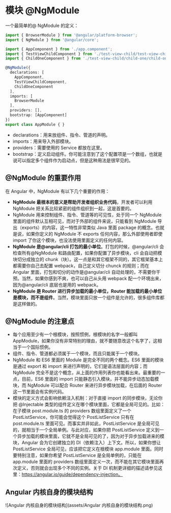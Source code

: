 # 模块 @NgModule

一个最简单的@ NgModule 的定义：

```typescript
import { BrowserModule } from '@angular/platform-browser';
import { NgModule } from '@angular/core';

import { AppComponent } from './app.component';
import { TestViewChildComponent } from './test-view-child/test-view-child.component';
import { ChildOneComponent } from './test-view-child/child-one/child-one.component';

@NgModule({
  declarations: [
    AppComponent,
    TestViewChildComponent,
    ChildOneComponent
  ],
  imports: [
    BrowserModule
  ],
  providers: [],
  bootstrap: [AppComponent]
})
export class AppModule { }
```

- declarations：用来放组件、指令、管道的声明。
- imports：用来导入外部模块。
- providers：需要使用的 Service 都放在这里。
- bootstrap：定义启动组件。你可能注意到了这个配置项是一个数组，也就是说可以指定多个组件作为启动点，但是这种用法是很罕见的。

## @NgModule 的重要作用

在 Angular 中，NgModule 有以下几个重要的作用：

- **NgModule 最根本的意义是帮助开发者组织业务代码**，开发者可以利用 NgModule 把关系比较紧密的组件组织到一起，这是首要的。
- NgModule 用来控制组件、指令、管道等的可见性，处于同一个 NgModule 里面的组件默认互相可见，而对于外部的组件来说，只能看到 NgModule 导出（exports）的内容，这一特性非常类似 Java 里面 package 的概念。也就是说，如果你定义的 NgModule 不 exports 任何内容，那么外部使用者即使 import 了你这个模块，也没法使用里面定义的任何内容。
- **NgModule 是@angular/cli 打包的最小单位**。打包的时候，@angular/cli 会检查所有@NgModule 和路由配置，如果你配置了异步模块，cli 会自动把模块切分成独立的 chunk（块）。这一点是和其它框架不同的，其它框架基本上都需要你自己去配置 webpack，自己定义切分 chunck 的规则；而在 Angular 里面，打包和切分的动作是@angular/cli 自动处理的，不需要你干预。当然，如果你感到不爽，也可以自己从头用 webpack 配一个环境出来，因为@angular/cli 底层也是用的 webpack。
- **NgModule 是 Router 进行异步加载的最小单位，Router 能加载的最小单位是模块，而不是组件**。当然，模块里面只放一个组件是允许的，很多组件库都是这样做的。

## @NgModule 的注意点

- 每个应用至少有一个根模块，按照惯例，根模块的名字一般都叫 AppModule，如果你没有非常特别的理由，就不要随意改这个名字了，这相当于一个国际惯例。
- 组件、指令、管道都必须属于一个模块，而且只能属于一个模块。
- NgModule 和 ES6 里面的 Module 是完全不同的两个概念。ES6 里面的模块是通过 export 和 import 来进行声明的，它们是语法层面的内容；而 NgModule 完全不是这个概念，从上面的作用列表你也能看出来。最重要的一点，目前，ES6 里面的 import 只能静态引入模块，并不能异步动态加载模块，而 NgModule 可以配合 Router 来进行异步模块加载，在后面的 Router 这一节里面会有实例代码。
- 模块的定义方式会影响依赖注入机制：对于直接 import 的同步模块，无论你把 @Injectable 类型的组件定义在哪个模块里面，它都是全局可见的。比如：在子模块 post.module.ts 的 providers 数组里面定义了一个 PostListService，你可能会觉得这个 PostListService 只有在 post.module.ts 里面可见。而事实并非如此，PostListService 是全局可见的，就相当于一个全局单例。与此对应，如果你把 PostListService 定义到一个异步加载的模块里面，它就不是全局可见的了，因为对于异步加载进来的模块，Angular 会为它创建独立的 DI（依赖注入）上下文。所以，如果你想让 PostListService 全局可见，应该把它定义在根模块 app.module 里面。同时要特别注意，如果你希望 PostListService 是全局单例的，只能在 app.module 里面的 providers 数组里面定义一次，而不能在其它模块里面再次定义，否则就会出现多个不同的实例。关于 DI 机制更详细的描述请参见这里：https://angular.io/guide/dependency-injection。

## Angular 内核自身的模块结构

 ![Angular 内核自身的模块结构](assets/Angular 内核自身的模块结构.png)
